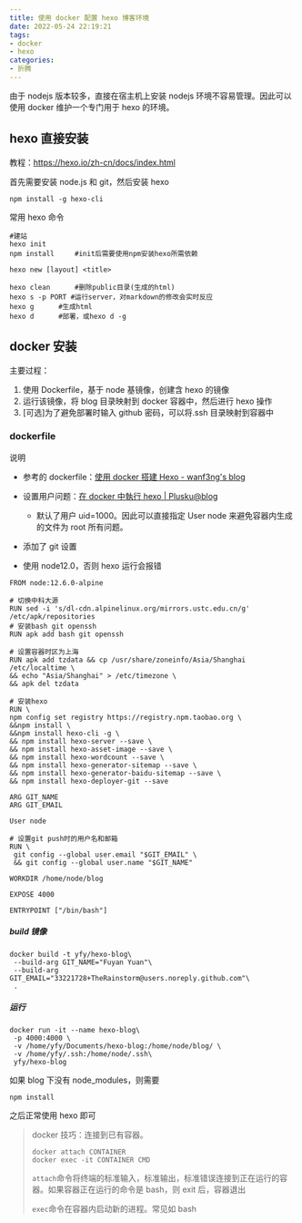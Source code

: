 ```yaml
---
title: 使用 docker 配置 hexo 博客环境
date: 2022-05-24 22:19:21
tags:
- docker
- hexo
categories:
- 折腾
---
```


由于 nodejs 版本较多，直接在宿主机上安装 nodejs 环境不容易管理。因此可以使用 docker 维护一个专门用于 hexo 的环境。

<!-- more -->

## hexo 直接安装

教程：<https://hexo.io/zh-cn/docs/index.html>

首先需要安装 node.js 和 git，然后安装 hexo

```
npm install -g hexo-cli
```

常用 hexo 命令

```
#建站
hexo init
npm install     #init后需要使用npm安装hexo所需依赖

hexo new [layout] <title>

hexo clean      #删除public目录(生成的html)
hexo s -p PORT #运行server，对markdown的修改会实时反应
hexo g      #生成html
hexo d      #部署，或hexo d -g
```

## docker 安装

主要过程：

1. 使用 Dockerfile，基于 node 基镜像，创建含 hexo 的镜像
2. 运行该镜像，将 blog 目录映射到 docker 容器中，然后进行 hexo 操作
3. [可选]为了避免部署时输入 github 密码，可以将.ssh 目录映射到容器中

### dockerfile

说明

- 参考的 dockerfile：[使用 docker 搭建 Hexo - wanf3ng's blog](https://wanf3ng.github.io/2021/01/29/使用docker搭建Hexo/)

- 设置用户问题：[在 docker 中執行 hexo | Plusku@blog](https://blog.plusku.net/2020/08/08/docker-hexo/)
  - 默认了用户 uid=1000。因此可以直接指定 User node 来避免容器内生成的文件为 root 所有问题。

- 添加了 git 设置

- 使用 node12.0，否则 hexo 运行会报错

```
FROM node:12.6.0-alpine

# 切换中科大源
RUN sed -i 's/dl-cdn.alpinelinux.org/mirrors.ustc.edu.cn/g' /etc/apk/repositories
# 安装bash git openssh
RUN apk add bash git openssh

# 设置容器时区为上海
RUN apk add tzdata && cp /usr/share/zoneinfo/Asia/Shanghai /etc/localtime \
&& echo "Asia/Shanghai" > /etc/timezone \
&& apk del tzdata

# 安装hexo
RUN \ 
npm config set registry https://registry.npm.taobao.org \
&&npm install \
&&npm install hexo-cli -g \
&& npm install hexo-server --save \
&& npm install hexo-asset-image --save \
&& npm install hexo-wordcount --save \
&& npm install hexo-generator-sitemap --save \
&& npm install hexo-generator-baidu-sitemap --save \
&& npm install hexo-deployer-git --save

ARG GIT_NAME
ARG GIT_EMAIL

User node

# 设置git push时的用户名和邮箱
RUN \
 git config --global user.email "$GIT_EMAIL" \
 && git config --global user.name "$GIT_NAME"

WORKDIR /home/node/blog

EXPOSE 4000

ENTRYPOINT ["/bin/bash"]
```

##### build 镜像

```
docker build -t yfy/hexo-blog\
 --build-arg GIT_NAME="Fuyan Yuan"\
 --build-arg GIT_EMAIL="33221728+TheRainstorm@users.noreply.github.com"\
 .
```

##### 运行

```
docker run -it --name hexo-blog\
 -p 4000:4000 \
 -v /home/yfy/Documents/hexo-blog:/home/node/blog/ \
 -v /home/yfy/.ssh:/home/node/.ssh\
 yfy/hexo-blog
```

如果 blog 下没有 node_modules，则需要

```
npm install
```

之后正常使用 hexo 即可

> docker 技巧：连接到已有容器。
>
> ```
> docker attach CONTAINER
> docker exec -it CONTAINER CMD
> ```
>
> `attach`命令将终端的标准输入，标准输出，标准错误连接到正在运行的容器。如果容器正在运行的命令是 bash，则 exit 后，容器退出
>
> `exec`命令在容器内启动新的进程。常见如 bash
